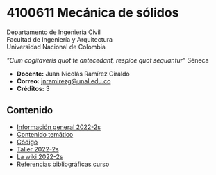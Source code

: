 # 4100611 Mecánica de sólidos
Departamento de Ingeniería Civil\
Facultad de Ingeniería y Arquitectura\
Universidad Nacional de Colombia

_"Cum cogitaveris quot te antecedant, respice quot sequantur"_ Séneca

- **Docente:** Juan Nicolás Ramírez Giraldo 
- **Correo:** jnramirezg@unal.edu.co
- **Créditos:** 3

## Contenido
- [Información general 2022-2s](/docs/informacion_general_2022-2s.md)
- [Contenido temático](/docs/contenido_tematico.md)
- [Código](/docs/codigo.md)
- [Taller 2022-2s](/docs/taller_2022-2s.md)
- [La wiki 2022-2s](/docs/wiki_2022-2s.md)
- [Referencias bibliográficas curso](/docs/referencias_curso.md)
